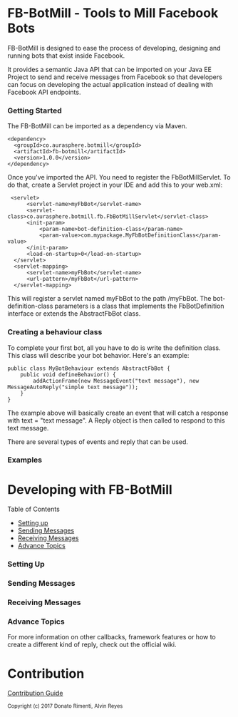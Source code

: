 # FB-BotMill - Tools to Mill Facebook Bots
FB-BotMill is designed to ease the process of developing, designing and running bots that exist inside Facebook. 

It provides a semantic Java API that can be imported on your Java EE Project to send and receive messages from Facebook so that developers can focus on developing the actual application instead of dealing with Facebook API endpoints.

**<h3>Getting Started</h3>**
The FB-BotMill can be imported as a dependency via Maven.

	<dependency>
	  <groupId>co.aurasphere.botmill</groupId>
	  <artifactId>fb-botmill</artifactId>
	  <version>1.0.0</version>
	</dependency>

Once you've imported the API. You need to register the FbBotMillServlet. To do that, create a Servlet project in your IDE and add this to your web.xml:

     <servlet>
		  <servlet-name>myFbBot</servlet-name>
		  <servlet-class>co.aurasphere.botmill.fb.FbBotMillServlet</servlet-class>
		  <init-param>
			  <param-name>bot-definition-class</param-name>
			  <param-value>com.mypackage.MyFbBotDefinitionClass</param-value>
		  </init-param>
		  <load-on-startup>0</load-on-startup>
	  </servlet>
	  <servlet-mapping>
		  <servlet-name>myFbBot</servlet-name>
		  <url-pattern>/myFbBot</url-pattern>
	  </servlet-mapping>

This will register a servlet named myFbBot to the path /myFbBot. The bot-definition-class parameters is a class that implements the FbBotDefinition interface or extends the AbstractFbBot class.

**<h3>Creating a behaviour class</h3>**
To complete your first bot, all you have to do is write the definition class. This class will describe your bot behavior. Here's an example:

	public class MyBotBehaviour extends AbstractFbBot {
		public void defineBehavior() {
			addActionFrame(new MessageEvent("text message"), new MessageAutoReply("simple text message"));
		}
	}

The example above will basically create an event that will catch a response with text = "text message". A Reply object is then called to respond to this text message.

There are several types of events and reply that can be used.

**<h3>Examples</h3>**

# Developing with FB-BotMill

Table of Contents
* [Setting up](#setting-up)
* [Sending Messages](#sending-messages)
* [Receiving Messages](#receiving-messages)
* [Advance Topics](#advance-topics)

**<h3>Setting Up</h3>**
**<h3>Sending Messages</h3>**
**<h3>Receiving Messages</h3>**
**<h3>Advance Topics</h3>**

For more information on other callbacks, framework features or how to create a different kind of reply, check out the official wiki.

# Contribution

[Contribution Guide](https://github.com/BotMill/fb-botmill/blob/master/CONTRIBUTING.md)

<sub>Copyright (c) 2017 Donato Rimenti, Alvin Reyes</sub>

